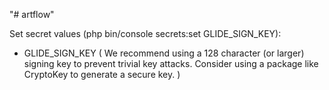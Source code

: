 "# artflow" 

Set secret values (php bin/console secrets:set GLIDE_SIGN_KEY):
- GLIDE_SIGN_KEY ( We recommend using a 128 character (or larger) signing key to prevent trivial key attacks. Consider using a package like CryptoKey to generate a secure key. )